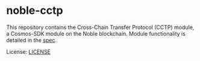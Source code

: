 # noble-cctp

This repository contains the Cross-Chain Transfer Protocol (CCTP) module, a Cosmos-SDK module on the Noble blockchain. Module functionality is detailed in the [spec](./x/cctp/spec).

License: [LICENSE](./LICENSE)